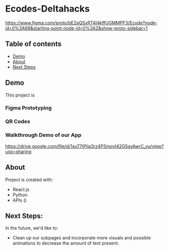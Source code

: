 # Ecodes-Deltahacks

https://www.figma.com/proto/bE2aQSxRT4I4kffUGMMPF3/Ecode?node-id=0%3A68&starting-point-node-id=0%3A2&show-proto-sidebar=1

## Table of contents
* [Demo](#demo)
* [About](#about)
* [Next Steps](#next-steps)

## Demo
This project is 
### Figma Prototyping
### QR Codes 
### Walkthrough Demo of our App
https://drive.google.com/file/d/1suT7tPila3rz4PSmoyl42G5gyAwrC_vu/view?usp=sharing



	
## About
Project is created with:
* React.js
* Python
* APIs ()

	


## Next Steps:
In the future, we'd like to:
* Clean up our subpages and incorporate more visuals and possible animations to decrease the amount of text present.





